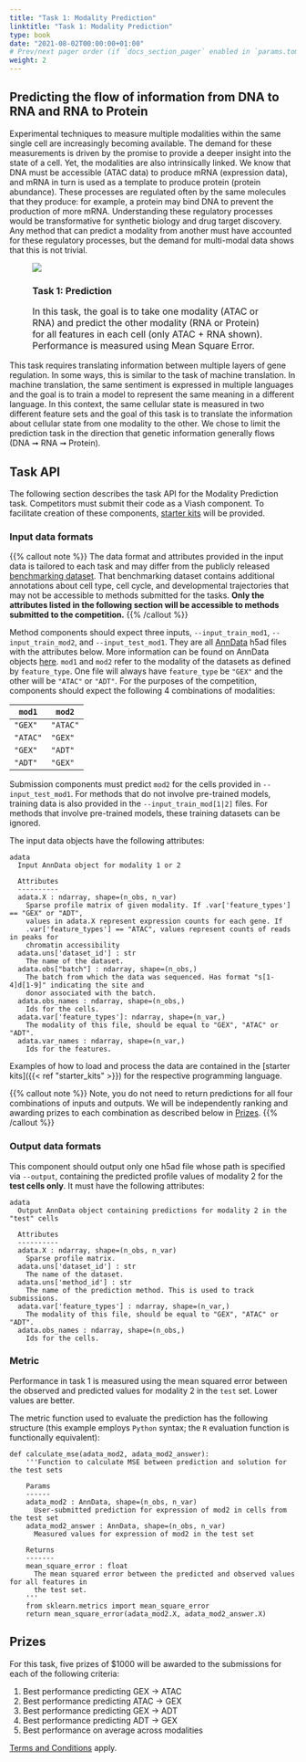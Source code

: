 ```yaml
---
title: "Task 1: Modality Prediction"
linktitle: "Task 1: Modality Prediction"
type: book
date: "2021-08-02T00:00:00+01:00"
# Prev/next pager order (if `docs_section_pager` enabled in `params.toml`)
weight: 2
---
```

## Predicting the flow of information from DNA to RNA and RNA to Protein
Experimental techniques to measure multiple modalities within the same single cell are increasingly becoming available. The demand for these measurements is driven by the promise to provide a deeper insight into the state of a cell. Yet, the modalities are also intrinsically linked. We know that DNA must be accessible (ATAC data) to produce mRNA (expression data), and mRNA in turn is used as a template to produce protein (protein abundance). These processes are regulated often by the same molecules that they produce: for example, a protein may bind DNA to prevent the production of more mRNA. Understanding these regulatory processes would be transformative for synthetic biology and drug target discovery. Any method that can predict a modality from another must have accounted for these regulatory processes, but the demand for multi-modal data shows that this is not trivial.

<figure>
  <img src="/media/tasks/predict.svg">
  <figcaption>
    <h3>
      Task 1: Prediction
    </h3>
    <p style="font-size: medium;">
      In this task, the goal is to take one modality (ATAC or RNA) and predict the other modality (RNA or Protein) for all features in each cell (only ATAC + RNA shown). Performance is measured using Mean Square Error.
    </p>
  </figcaption>
</figure>

This task requires translating information between multiple layers of gene regulation. In some ways, this is similar to the task of machine translation. In machine translation, the same sentiment is expressed in multiple languages and the goal is to train a model to represent the same meaning in a different language. In this context, the same cellular state is measured in two different feature sets and the goal of this task is to translate the information about cellular state from one modality to the other. We chose to limit the prediction task in the direction that genetic information generally flows (DNA ➞ RNA ➞ Protein).

## Task API

The following section describes the task API for the Modality Prediction task. Competitors must submit their code as a Viash component. To facilitate creation of these components, [starter kits](/neurips_docs/submission/starter_kits/) will be provided.

### Input data formats

{{% callout note  %}}
The data format and attributes provided in the input data is tailored to each task and may differ from the publicly released [benchmarking dataset](/neurips_docs/data/dataset/). That benchmarking dataset contains additional annotations about cell type, cell cycle, and developmental trajectories that may not be accessible to methods submitted for the tasks. **Only the attributes listed in the following section will be accessible to methods submitted to the competition.**
{{% /callout  %}}


Method components should expect three inputs, `--input_train_mod1`, `--input_train_mod2`, and `--input_test_mod1`. They are all [AnnData](https://anndata.readthedocs.io/en/latest/) h5ad files with the attributes below. More information can be found on AnnData objects [here](/neurips_docs/submission/anndata_quickstart/). `mod1` and `mod2` refer to the modality of the datasets as defined by `feature_type`.  One file will always have `feature_type` be `"GEX"` and the other will be `"ATAC"` or `"ADT"`. For the purposes of the competition, components should expect the following 4 combinations of modalities:

| `mod1`   | `mod2`   |
|----------|----------|
| `"GEX"`  | `"ATAC"` |
| `"ATAC"` | `"GEX"`  |
| `"GEX"`  | `"ADT"`  |
| `"ADT"`  | `"GEX"`  |


Submission components must predict `mod2` for the cells provided in `--input_test_mod1`. For methods that do not involve pre-trained models, training data is also provided in the `--input_train_mod[1|2]` files. For methods that involve pre-trained models, these training datasets can be ignored.

The input data objects have the following attributes:


```plaintext
adata
  Input AnnData object for modality 1 or 2

  Attributes
  ----------
  adata.X : ndarray, shape=(n_obs, n_var)
    Sparse profile matrix of given modality. If .var['feature_types'] == "GEX" or "ADT",
    values in adata.X represent expression counts for each gene. If
    .var['feature_types'] == "ATAC", values represent counts of reads in peaks for
    chromatin accessibility
  adata.uns['dataset_id'] : str
    The name of the dataset.
  adata.obs["batch"] : ndarray, shape=(n_obs,)
    The batch from which the data was sequenced. Has format "s[1-4]d[1-9]" indicating the site and
    donor associated with the batch.
  adata.obs_names : ndarray, shape=(n_obs,)
    Ids for the cells.
  adata.var['feature_types']: ndarray, shape=(n_var,)
    The modality of this file, should be equal to "GEX", "ATAC" or "ADT".
  adata.var_names : ndarray, shape=(n_var,)
    Ids for the features.
```

Examples of how to load and process the data are contained in the [starter kits]({{< ref "starter_kits" >}}) for the respective programming language.

{{% callout note  %}}
Note, you do not need to return predictions for all four combinations of inputs and outputs. We will be independently ranking and awarding prizes to each combination as described below in [Prizes](#prizes).
{{% /callout  %}}


### Output data formats

This component should output only one h5ad file whose path is specified via `--output`, containing the predicted profile values of modality 2 for the **test cells only**. It must have the following attributes:

```plaintext
adata
  Output AnnData object containing predictions for modality 2 in the "test" cells

  Attributes
  ----------
  adata.X : ndarray, shape=(n_obs, n_var)
    Sparse profile matrix.
  adata.uns['dataset_id'] : str
    The name of the dataset.
  adata.uns['method_id'] : str
    The name of the prediction method. This is used to track submissions.
  adata.var['feature_types'] : ndarray, shape=(n_var,)
    The modality of this file, should be equal to "GEX", "ATAC" or "ADT".
  adata.obs_names : ndarray, shape=(n_obs,)
    Ids for the cells.
```

### Metric

Performance in task 1 is measured using the mean squared error between the observed and predicted values for modality 2 in the `test` set. Lower values are better.

The metric function used to evaluate the prediction has the following structure (this example employs `Python` syntax; the `R` evaluation function is functionally equivalent):

```plaintext
def calculate_mse(adata_mod2, adata_mod2_answer):  
    '''Function to calculate MSE between prediction and solution for the test sets  

    Params
    ------
    adata_mod2 : AnnData, shape=(n_obs, n_var)
      User-submitted prediction for expression of mod2 in cells from the test set
    adata_mod2_answer : AnnData, shape=(n_obs, n_var)
      Measured values for expression of mod2 in the test set

    Returns
    -------
    mean_square_error : float
      The mean squared error between the predicted and observed values for all features in
      the test set.
    '''
    from sklearn.metrics import mean_square_error
    return mean_square_error(adata_mod2.X, adata_mod2_answer.X)
```

## Prizes

For this task, five prizes of $1000 will be awarded to the submissions for each of the following criteria:
1. Best performance predicting GEX → ATAC
2. Best performance predicting ATAC → GEX
2. Best performance predicting GEX → ADT
2. Best performance predicting ADT → GEX
3. Best performance on average across modalities

[Terms and Conditions](/neurips_docs/submission/terms/) apply.
